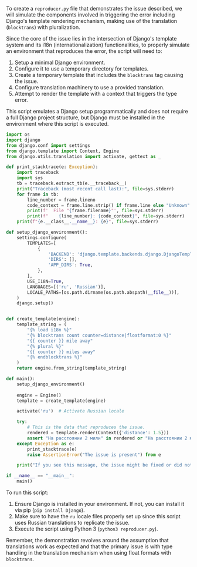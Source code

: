 To create a `reproducer.py` file that demonstrates the issue described, we will simulate the components involved in triggering the error including Django's template rendering mechanism, making use of the translation (`blocktrans`) with pluralization.

Since the core of the issue lies in the intersection of Django's template system and its i18n (internationalization) functionalities, to properly simulate an environment that reproduces the error, the script will need to:

1. Setup a minimal Django environment.
2. Configure it to use a temporary directory for templates.
3. Create a temporary template that includes the `blocktrans` tag causing the issue.
4. Configure translation machinery to use a provided translation.
5. Attempt to render the template with a context that triggers the type error.

This script emulates a Django setup programmatically and does not require a full Django project structure, but Django must be installed in the environment where this script is executed.

```python
import os
import django
from django.conf import settings
from django.template import Context, Engine
from django.utils.translation import activate, gettext as _

def print_stacktrace(e: Exception):
    import traceback
    import sys
    tb = traceback.extract_tb(e.__traceback__)
    print("Traceback (most recent call last):", file=sys.stderr)
    for frame in tb:
        line_number = frame.lineno
        code_context = frame.line.strip() if frame.line else "Unknown"
        print(f'  File "{frame.filename}"', file=sys.stderr)
        print(f"    {line_number}: {code_context}", file=sys.stderr)
    print(f"{e.__class__.__name__}: {e}", file=sys.stderr)

def setup_django_environment():
    settings.configure(
        TEMPLATES=[
            {
                'BACKEND': 'django.template.backends.django.DjangoTemplates',
                'DIRS': [],
                'APP_DIRS': True,
            },
        ],
        USE_I18N=True,
        LANGUAGES=[('ru', 'Russian')],
        LOCALE_PATHS=[os.path.dirname(os.path.abspath(__file__))],
    )
    django.setup()


def create_template(engine):
    template_string = (
        "{% load i18n %}"
        "{% blocktrans count counter=distance|floatformat:0 %}"
        "{{ counter }} mile away"
        "{% plural %}"
        "{{ counter }} miles away"
        "{% endblocktrans %}"
    )
    return engine.from_string(template_string)

def main():
    setup_django_environment()
    
    engine = Engine()
    template = create_template(engine)

    activate('ru')  # Activate Russian locale

    try:
        # This is the data that reproduces the issue.
        rendered = template.render(Context({'distance': 1.5}))
        assert "На расстоянии 2 мили" in rendered or "На расстоянии 2 миль" in rendered, "Incorrect rendering"
    except Exception as e:
        print_stacktrace(e)
        raise AssertionError("The issue is present") from e

    print("If you see this message, the issue might be fixed or did not occur.")

if __name__ == "__main__":
    main()
```

To run this script:
1. Ensure Django is installed in your environment. If not, you can install it via pip (`pip install Django`).
2. Make sure to have the `ru` locale files properly set up since this script uses Russian translations to replicate the issue.
3. Execute the script using Python 3 (`python3 reproducer.py`).

Remember, the demonstration revolves around the assumption that translations work as expected and that the primary issue is with type handling in the translation mechanism when using float formats with `blocktrans`.